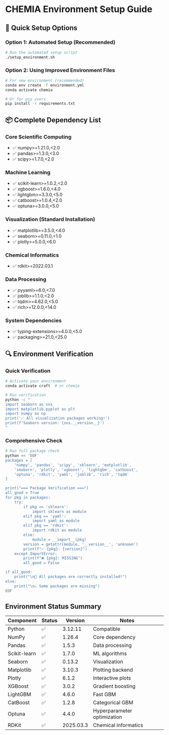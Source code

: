 # CHEMIA Environment Setup Guide

## 🚀 Quick Setup Options

### Option 1: Automated Setup (Recommended)
```bash
# Run the automated setup script
./setup_environment.sh
```

### Option 2: Using Improved Environment Files
```bash
# For new environment (recommended)
conda env create -f environment.yml
conda activate chemia

# Or for pip users
pip install -r requirements.txt
```

## 📦 Complete Dependency List

### Core Scientific Computing

- ✅ numpy>=1.21.0,<2.0
- ✅ pandas>=1.3.0,<3.0
- ✅ scipy>=1.7.0,<2.0

### Machine Learning
- ✅ scikit-learn>=1.0.2,<2.0
- ✅ xgboost>=1.6.0,<4.0
- ✅ lightgbm>=3.3.0,<5.0
- ✅ catboost>=1.0.4,<2.0
- ✅ optuna>=3.0.0,<5.0

### Visualization (Standard Installation)
- ✅ matplotlib>=3.5.0,<4.0
- ✅ seaborn>=0.11.0,<1.0 
- ✅ plotly>=5.0.0,<6.0

### Chemical Informatics
- ✅ rdkit>=2022.03.1

### Data Processing
- ✅ pyyaml>=6.0,<7.0
- ✅ joblib>=1.1.0,<2.0
- ✅ tqdm>=4.62.0,<5.0
- ✅ rich>=12.0.0,<14.0

### System Dependencies
- ✅ typing-extensions>=4.0.0,<5.0
- ✅ packaging>=21.0,<25.0

## 🔍 Environment Verification

### Quick Verification
```bash
# Activate your environment
conda activate craft  # or chemia

# Run verification
python -c "
import seaborn as sns
import matplotlib.pyplot as plt
import numpy as np
print('✅ All visualization packages working!')
print(f'Seaborn version: {sns.__version__}')
"
```

### Comprehensive Check
```bash
# Run full package check
python << 'EOF'
packages = [
    'numpy', 'pandas', 'scipy', 'sklearn', 'matplotlib',
    'seaborn', 'plotly', 'xgboost', 'lightgbm', 'catboost',
    'optuna', 'rdkit', 'yaml', 'joblib', 'rich', 'tqdm'
]

print("=== Package Verification ===")
all_good = True
for pkg in packages:
    try:
        if pkg == 'sklearn':
            import sklearn as module
        elif pkg == 'yaml':
            import yaml as module
        elif pkg == 'rdkit':
            import rdkit as module
        else:
            module = __import__(pkg)
        version = getattr(module, '__version__', 'unknown')
        print(f"✅ {pkg}: {version}")
    except ImportError:
        print(f"❌ {pkg}: MISSING")
        all_good = False

if all_good:
    print("\n🎉 All packages are correctly installed!")
else:
    print("\n⚠️ Some packages are missing")
EOF
```

## Environment Status Summary

| Component | Status | Version | Notes |
|-----------|--------|---------|-------|
| Python | ✅ | 3.12.11 | Compatible |
| NumPy | ✅ | 1.26.4 | Core dependency |
| Pandas | ✅ | 1.5.3 | Data processing |
| Scikit-learn | ✅ | 1.7.0 | ML algorithms |
| Seaborn | ✅ | 0.13.2 | Visualization |
| Matplotlib | ✅ | 3.10.3 | Plotting backend |
| Plotly | ✅ | 6.1.2 | Interactive plots |
| XGBoost | ✅ | 3.0.2 | Gradient boosting |
| LightGBM | ✅ | 4.6.0 | Fast GBM |
| CatBoost | ✅ | 1.2.8 | Categorical GBM |
| Optuna | ✅ | 4.4.0 | Hyperparameter optimization |
| RDKit | ✅ | 2025.03.3 | Chemical informatics |

